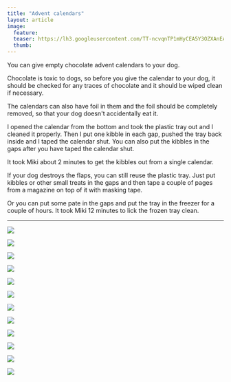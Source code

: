 ```yaml
---
title: "Advent calendars"
layout: article
image:
  feature:
  teaser: https://lh3.googleusercontent.com/TT-ncvqnTP1mHyCEA5Y3OZXAnEAzWUE--d-orMaYY3f0nKdUlYMleP1WkSypV0jA1QeoikQjMs8qLHVXEf5nT0jrqHeRlOVMkbrkY1QAD3LjOib86ItpQelwM9dxlxzHmS_UKVz7IqoLLKvLkL331_ia3ZhuiJ5mYD4YIW-8bOKT7lWKPyCoOuPyDsidVJLQfifJOuIk7c8tsAtM5_utVGdq-iWwK11khXq-c-ySBoV-QEOWE7kuqHKFt5aPNwKAjqa_Xh8JHH51dcY4AXj3hT6MMgQ55sUbZV5Xysc_9VqJ6jYlBSj0eemhxf2XOaENRxMJslABbRcPAgjXKAG_fqqPxT9FPFXDQSOC-wU566At7IZlXR9GgOh0pg2kk_C-0KWcketBqMHa4qIrupa8P16YTrfnXTvLPcyLSce85PAA5gnSZFA9erG-dTWDVDsoxzXBUfzvNWESwz8u_la890j4082FGwMq8JGD1lYv5XZ9DJw-VMu8DE78RvLBQrqu4W9iRIc765xF-fpS2lpXHJQyk-2csmeGkRSS8RMKpI2TDTYsxB1x1g6is3L0Mzj1JzkG=w245
  thumb:
---
```


You can give empty chocolate advent calendars to your dog.

Chocolate is toxic to dogs, so before you give the calendar to your dog, it should be checked for any traces of chocolate and it should be wiped clean if necessary.

The calendars can also have foil in them and the foil should be completely removed, so that your dog doesn't accidentally eat it.

I opened the calendar from the bottom and took the plastic tray out and I cleaned it properly. Then I put one kibble in each gap, pushed the tray back inside and I taped the calendar shut. You can also put the kibbles in the gaps after you have taped the calendar shut.

It took Miki about 2 minutes to get the kibbles out from a single calendar.

If your dog destroys the flaps, you can still reuse the plastic tray. Just put kibbles or other small treats in the gaps and then tape a couple of pages from a magazine on top of it with masking tape.

Or you can put some pate in the gaps and put the tray in the freezer for a couple of hours. It took Miki 12 minutes to lick the frozen tray clean.

---

[![](https://lh3.googleusercontent.com/_WklY_LezBQvDS3E0X_oNw8NNq0Z1Ozn6vLAL4sHQ9WBQZCT9u8AgQVQXEJcrMn5vPypcxOPTyb0oEpNOeURLUsy3HofS7j7mOvvCICUqaaDzHRWsVwV8SCKb2kz-nsvjLOWqPrW8V3UMLHSsZi-9VZzWXYXxqmIsSnHuJ4WTjea8NenNVFmzwD500l555jtlW9065Y82C4g5unP9UEUtCkE9agV5SML4SVwtHuYKmIwYNk98V48gntpgC__x7jFrmIT10UhVjaHgzASqR9zVAdVyqpmHT42gv2LAO_ThgDc0akKiaUfRenjMWgP78AHycZqwVHtDf1QTBn-kd9QoDzx3qPdQgDNwQpfW8W1KEdOuG2s0Z-t8pRtgLwWrCm6U7m8ZjlycIruz00sqxrf13Slqg8eqCmAp1E3Zf5KjvCDfjF3m6aN-CF7lthVtzBxsEMPXfP5_qNj3JIKXzGrNhKteeXA6bVI4Q0uyYvpCtvvFqxvHtIVp4my73wlv50qaUCrWnCTWKPnSl1gBDqKRKQKxDyXJIrNm_1PeBbP6E1VV8U73eF5p4kRJCnMaWC8k_k2=w800)](https://lh3.googleusercontent.com/_WklY_LezBQvDS3E0X_oNw8NNq0Z1Ozn6vLAL4sHQ9WBQZCT9u8AgQVQXEJcrMn5vPypcxOPTyb0oEpNOeURLUsy3HofS7j7mOvvCICUqaaDzHRWsVwV8SCKb2kz-nsvjLOWqPrW8V3UMLHSsZi-9VZzWXYXxqmIsSnHuJ4WTjea8NenNVFmzwD500l555jtlW9065Y82C4g5unP9UEUtCkE9agV5SML4SVwtHuYKmIwYNk98V48gntpgC__x7jFrmIT10UhVjaHgzASqR9zVAdVyqpmHT42gv2LAO_ThgDc0akKiaUfRenjMWgP78AHycZqwVHtDf1QTBn-kd9QoDzx3qPdQgDNwQpfW8W1KEdOuG2s0Z-t8pRtgLwWrCm6U7m8ZjlycIruz00sqxrf13Slqg8eqCmAp1E3Zf5KjvCDfjF3m6aN-CF7lthVtzBxsEMPXfP5_qNj3JIKXzGrNhKteeXA6bVI4Q0uyYvpCtvvFqxvHtIVp4my73wlv50qaUCrWnCTWKPnSl1gBDqKRKQKxDyXJIrNm_1PeBbP6E1VV8U73eF5p4kRJCnMaWC8k_k2=s0)

[![](https://lh3.googleusercontent.com/CqC30vbZr4UxUXQhxuZU_i19Gql9EPq8Hqt5MF4UsODPQCDTKnpPXZS1iPRmhxrUzaW04ufR3pkPmmnfKmEPAHAj0ecTzFBmdrOENQWL4uLD0wf_ROWh-z1uLeGYXGnRptCFPc72__B9JyA50TIo2jEd3Fl3gENIc0de4a5eLK7u4wUFeUKeaqFq7LWcwbNc6ljHMSj3OlH6MnOx6HgzohLOwelYn07jGxVL4OgYEWScHVjgmtskMJgZKYghFYyRq4HuOK7aaNxoWSfiKKLf7Qy-4mD_C6Qr2CTAyTnHSTrEgMFYhQtvfgk7hDmuaNmWjrbPt92BNwVsgwHEWkCVTPYiMeJw-lR_LCkUrPj0fgnaqKo9gIIc7dU89eQAaRx2gPh6F4_HT1uXmfxZBIaaLUQVJ-ceSkkwjnc1SbE7SHNvK-_ZnN_fJ48lD7x0c-SQ1-qlqHKff00d7TdwxKNaQ_C1Mzp5xWfMp6czc_trxl2HCuw95Fspasyujc24jLGBRbYgeHgWRkNUFskvzM1ihvZTZeoXeTGyP31qQiAxXxnEDwysgLcI82vGaCSGohGrcQ3f=w800)](https://lh3.googleusercontent.com/CqC30vbZr4UxUXQhxuZU_i19Gql9EPq8Hqt5MF4UsODPQCDTKnpPXZS1iPRmhxrUzaW04ufR3pkPmmnfKmEPAHAj0ecTzFBmdrOENQWL4uLD0wf_ROWh-z1uLeGYXGnRptCFPc72__B9JyA50TIo2jEd3Fl3gENIc0de4a5eLK7u4wUFeUKeaqFq7LWcwbNc6ljHMSj3OlH6MnOx6HgzohLOwelYn07jGxVL4OgYEWScHVjgmtskMJgZKYghFYyRq4HuOK7aaNxoWSfiKKLf7Qy-4mD_C6Qr2CTAyTnHSTrEgMFYhQtvfgk7hDmuaNmWjrbPt92BNwVsgwHEWkCVTPYiMeJw-lR_LCkUrPj0fgnaqKo9gIIc7dU89eQAaRx2gPh6F4_HT1uXmfxZBIaaLUQVJ-ceSkkwjnc1SbE7SHNvK-_ZnN_fJ48lD7x0c-SQ1-qlqHKff00d7TdwxKNaQ_C1Mzp5xWfMp6czc_trxl2HCuw95Fspasyujc24jLGBRbYgeHgWRkNUFskvzM1ihvZTZeoXeTGyP31qQiAxXxnEDwysgLcI82vGaCSGohGrcQ3f=s0)

[![](https://lh3.googleusercontent.com/tIshGCJoO4JHYETghZNzICUWkyiBgnnDhxpQ9fVYkR61sHh3hkx2mklRuCdmI5LygIGkNjzodNtEPC1k_-SjnlGAmLn0UU8V2iwsYbXC8iRqW83vWuatG00_ef2mxWBlDCdOjxWy8nG0tA2xpP1jKUL8VIfFmVMc308GG_1PDxwp8ghPuOSLjJYb_q8a4EaOxJvsN4CJ0p1dhLsRpB6YLy2D4-Ukqd4QT581UdddRgorRaZBW5xvr9ZDW3DlpbXvYvjT_UbobYQkicym9DjWhlhe2vMDveo_tCwuSUSmDISHwKykr-Cxnj5lAJMFnCmgAwlwx-EmqnVnkpy2YNZ8MgwaJiHol4YJPDvpFtIRHYbx4PktD2UIkd5lU3sXhxNIBUSuuPRu2dw7A5oIWmaTla5nLS8SSsu82ihYsdfw8-vuBgeUi_QXz6eOlgglVQlrkuP-AWuL3hAca6ScDHytAhqh37YeG8uEO28klv9tlNagCcJGPqhWInKvZbF39vw8yiA9WwHBEl_IXoWJvUeBgO6-PP-gjqLxRTJyrdPAQLSLy8zVI5tLFVmTQ5k9wAK9Y1qn=w800)](https://lh3.googleusercontent.com/tIshGCJoO4JHYETghZNzICUWkyiBgnnDhxpQ9fVYkR61sHh3hkx2mklRuCdmI5LygIGkNjzodNtEPC1k_-SjnlGAmLn0UU8V2iwsYbXC8iRqW83vWuatG00_ef2mxWBlDCdOjxWy8nG0tA2xpP1jKUL8VIfFmVMc308GG_1PDxwp8ghPuOSLjJYb_q8a4EaOxJvsN4CJ0p1dhLsRpB6YLy2D4-Ukqd4QT581UdddRgorRaZBW5xvr9ZDW3DlpbXvYvjT_UbobYQkicym9DjWhlhe2vMDveo_tCwuSUSmDISHwKykr-Cxnj5lAJMFnCmgAwlwx-EmqnVnkpy2YNZ8MgwaJiHol4YJPDvpFtIRHYbx4PktD2UIkd5lU3sXhxNIBUSuuPRu2dw7A5oIWmaTla5nLS8SSsu82ihYsdfw8-vuBgeUi_QXz6eOlgglVQlrkuP-AWuL3hAca6ScDHytAhqh37YeG8uEO28klv9tlNagCcJGPqhWInKvZbF39vw8yiA9WwHBEl_IXoWJvUeBgO6-PP-gjqLxRTJyrdPAQLSLy8zVI5tLFVmTQ5k9wAK9Y1qn=s0)

[![](https://lh3.googleusercontent.com/mYdTHybfa10IiKkNGT8TmWVWgUf4vAeSmYriYQv8TKlKrnxmmgd-5MvTy4bkqFhUc9I08orO2LF54yBxkp-NTCFhA8r0kvqQpxao326FAAXz5Xvcw9XknB95aqBFOS9_5AtleXHtu83E1ybuasjj4OQR0hWmylPZCBol-htxUIYm5ZPDHTXofLMLXZVjOKmUOt6O2Or85GvF5oazm2iYpThheB3uQgy5CBPhZ-vpFKXzfEQwpac1IwPFxuhHYeA4SEKYmU6E3AGzQZGPrv6IrdibloxvUOvk-8c9QbBhAXXaK5JvfO4ipcyqVamCwtkwo-AlHDjwofzE4PrSnMytbw7_27b8KwCpG04NFfjjOIzH_Zvr-gfOjCzFTjaaqLTDt5QYnOUHk2dss_HToPdGIZeDH_VhI2yUjuoQO5_nPIAk6NfvQggdoOJOQHx5wlolv6D5FrJMQvypw-CjYAHvZsBO2cBaNi_w_F4Ob0CnIGvBU3Oi5VQxvC43oPZiO8hgRqjwDUU0Fj7SoZinSSAcybOtC4LR8nKVybchmKfaJprvWLfGY6ytBv8WSZQQ4vWxhNCi=w800)](https://lh3.googleusercontent.com/mYdTHybfa10IiKkNGT8TmWVWgUf4vAeSmYriYQv8TKlKrnxmmgd-5MvTy4bkqFhUc9I08orO2LF54yBxkp-NTCFhA8r0kvqQpxao326FAAXz5Xvcw9XknB95aqBFOS9_5AtleXHtu83E1ybuasjj4OQR0hWmylPZCBol-htxUIYm5ZPDHTXofLMLXZVjOKmUOt6O2Or85GvF5oazm2iYpThheB3uQgy5CBPhZ-vpFKXzfEQwpac1IwPFxuhHYeA4SEKYmU6E3AGzQZGPrv6IrdibloxvUOvk-8c9QbBhAXXaK5JvfO4ipcyqVamCwtkwo-AlHDjwofzE4PrSnMytbw7_27b8KwCpG04NFfjjOIzH_Zvr-gfOjCzFTjaaqLTDt5QYnOUHk2dss_HToPdGIZeDH_VhI2yUjuoQO5_nPIAk6NfvQggdoOJOQHx5wlolv6D5FrJMQvypw-CjYAHvZsBO2cBaNi_w_F4Ob0CnIGvBU3Oi5VQxvC43oPZiO8hgRqjwDUU0Fj7SoZinSSAcybOtC4LR8nKVybchmKfaJprvWLfGY6ytBv8WSZQQ4vWxhNCi=s0)

[![](https://lh3.googleusercontent.com/zEfDTvTLKLmA0ebTN3LGNuW8QJLPhvkfaoGx9hcR1eNrMGh4PalRDT9pQhfvM5Zli5jC_aDu4W9HBZNdQDSpfIiCe72iXS25U5q8xuhdUtFRHlbVLXTf9b7OdrkaCiK4aevujv8xj4f0M6MAoGMwxfCxU_VG46TiF84htY3gfH-beoxOiL7dJkVie9CuQ87vfRGOlW98mi2KNgRcJFT24eG2pWXZaTzAnkTTx7qd8XXQUalC46REGO7b9A-s3x6bewpebzWpzuuXuRVtqM1MgWQygu3wFf2MDd0ALKy2g6mSe7P8_FcN-WG504YTMX-RYgbKdYKepWJ2CrSS8MbfEmnDLTu-5pQNdUtP1uaZS6iiDHtaSQ5KTPEZmJvFEStrtvnNqkGPrAV4lH-ZkE1pHw1lp62Gv2fl5yFkI2_KWZjE0DiM4kumFqcWriz2ST-R3Qf3XO-9Caqz6KAeUWIbBZSHKDUyyEn0oDDd0U6gAvAX9o07ThB_88SAUHc_XYOfFbsKKcEiqc3BB2pGWQCwqJbpv0D6TFuRjhk6vC8bA8oio__3TD7-ryRAGZcRqiTuoXPD=w800)](https://lh3.googleusercontent.com/zEfDTvTLKLmA0ebTN3LGNuW8QJLPhvkfaoGx9hcR1eNrMGh4PalRDT9pQhfvM5Zli5jC_aDu4W9HBZNdQDSpfIiCe72iXS25U5q8xuhdUtFRHlbVLXTf9b7OdrkaCiK4aevujv8xj4f0M6MAoGMwxfCxU_VG46TiF84htY3gfH-beoxOiL7dJkVie9CuQ87vfRGOlW98mi2KNgRcJFT24eG2pWXZaTzAnkTTx7qd8XXQUalC46REGO7b9A-s3x6bewpebzWpzuuXuRVtqM1MgWQygu3wFf2MDd0ALKy2g6mSe7P8_FcN-WG504YTMX-RYgbKdYKepWJ2CrSS8MbfEmnDLTu-5pQNdUtP1uaZS6iiDHtaSQ5KTPEZmJvFEStrtvnNqkGPrAV4lH-ZkE1pHw1lp62Gv2fl5yFkI2_KWZjE0DiM4kumFqcWriz2ST-R3Qf3XO-9Caqz6KAeUWIbBZSHKDUyyEn0oDDd0U6gAvAX9o07ThB_88SAUHc_XYOfFbsKKcEiqc3BB2pGWQCwqJbpv0D6TFuRjhk6vC8bA8oio__3TD7-ryRAGZcRqiTuoXPD=s0)

[![](https://lh3.googleusercontent.com/Xc-scsPZOYLveS6Rnz4aCtWz9jkqRWqTwDV3PAy1QdtpwjgB73bWUM73SPxZ2jM89MWqAbWk9wDV41pNhqnC7quHkQiNDthf_tlLDDkeICMULzq44FkpU7Iue64Dv652hFzFzKljWMC-q6thEILP3FtIGPWxrVTfXn133DSjKavYyI9yaBTkWRkOFF-seOcF-AJr492ynaVYm_1b9qUUqfc34O4La0TH5iMzLIA2KQ1eaKR51D_AT4CQzv8UVcwn2WKBYpW18Gem2vHIM-M3focNHW4taVwILWSUpm90QpX6CKkvFNBPx0wTbPmRWShxkoJMyVrDp4B0aYc19d4FqB9E0of03NDTx75k_bafbYbv22oMHez5Zes1GSnkvL4rwyDE8dxKXFvNEz4uOqolvyRzIMpn_6goZLqF25uuXMaeH4HAeRlkRASflzsfK6HSjZ8tspF3gVudgK52b107h2MzS_dMbG7Hl3TrkFy1p6Op07LIGN-OgvTCjJhhofo0xX5_0ZqQgShr0U-qEqfWUmPFWt-LcUz4w6g7MDfd6ZJnQ0Yje-C3oO4uIf-_05TXe2A9=w800)](https://lh3.googleusercontent.com/Xc-scsPZOYLveS6Rnz4aCtWz9jkqRWqTwDV3PAy1QdtpwjgB73bWUM73SPxZ2jM89MWqAbWk9wDV41pNhqnC7quHkQiNDthf_tlLDDkeICMULzq44FkpU7Iue64Dv652hFzFzKljWMC-q6thEILP3FtIGPWxrVTfXn133DSjKavYyI9yaBTkWRkOFF-seOcF-AJr492ynaVYm_1b9qUUqfc34O4La0TH5iMzLIA2KQ1eaKR51D_AT4CQzv8UVcwn2WKBYpW18Gem2vHIM-M3focNHW4taVwILWSUpm90QpX6CKkvFNBPx0wTbPmRWShxkoJMyVrDp4B0aYc19d4FqB9E0of03NDTx75k_bafbYbv22oMHez5Zes1GSnkvL4rwyDE8dxKXFvNEz4uOqolvyRzIMpn_6goZLqF25uuXMaeH4HAeRlkRASflzsfK6HSjZ8tspF3gVudgK52b107h2MzS_dMbG7Hl3TrkFy1p6Op07LIGN-OgvTCjJhhofo0xX5_0ZqQgShr0U-qEqfWUmPFWt-LcUz4w6g7MDfd6ZJnQ0Yje-C3oO4uIf-_05TXe2A9=s0)

[![](https://lh3.googleusercontent.com/LvqGado69OChPeJRIeZMpu60cCmApLK5CghYJAtzDH6sdhiPUet3PWSSOBgXCvi7OikLOlOfbVbKS9QxxeyAae4PsG3C3Zkqsaq4IYlaz7xN4OSJ5-sBU9wPEvJ7W8RUlExvQ5wNUnepPrRg4L9PHSnIHscoQNz8RSRTtKmtSiT2oTnsGEO4gzvposJy4C9EWOyOaw5Q8VkhtKFE3uVz0coJ4qeIUcxwxMIlZiKUFXdrQhKCf8Nb8r7_9_15vJRix-TD2z2sxXYw6sBKFXpAfqBHuMEL18zRujRYMQpyJTfCSZMfNBDOR0zf-abB5Tw_nuoscj0XEuw5tdhBUr3N1hTbrybZHFdyBfODeKFRHpuR0GXduYiB-bpxJDe8wecGtuUUltaVchPhpk6ibUk0zdkYtZQgJplrWswT7QpPZ_vfCuc_GqaD6SIEECasmP2_GFRvTgBqy9qc0IAMbk3mM47-Z-_tgfe9KklOEFvkTnEi5cp4gCgpYxVa7FQrewxH_7FBkkC1qzwHL_vNtqgrEPe9w-dWg7TYMee6bo7svR6B46eafATcBJ2185XmEspKHWRd=w800)](https://lh3.googleusercontent.com/LvqGado69OChPeJRIeZMpu60cCmApLK5CghYJAtzDH6sdhiPUet3PWSSOBgXCvi7OikLOlOfbVbKS9QxxeyAae4PsG3C3Zkqsaq4IYlaz7xN4OSJ5-sBU9wPEvJ7W8RUlExvQ5wNUnepPrRg4L9PHSnIHscoQNz8RSRTtKmtSiT2oTnsGEO4gzvposJy4C9EWOyOaw5Q8VkhtKFE3uVz0coJ4qeIUcxwxMIlZiKUFXdrQhKCf8Nb8r7_9_15vJRix-TD2z2sxXYw6sBKFXpAfqBHuMEL18zRujRYMQpyJTfCSZMfNBDOR0zf-abB5Tw_nuoscj0XEuw5tdhBUr3N1hTbrybZHFdyBfODeKFRHpuR0GXduYiB-bpxJDe8wecGtuUUltaVchPhpk6ibUk0zdkYtZQgJplrWswT7QpPZ_vfCuc_GqaD6SIEECasmP2_GFRvTgBqy9qc0IAMbk3mM47-Z-_tgfe9KklOEFvkTnEi5cp4gCgpYxVa7FQrewxH_7FBkkC1qzwHL_vNtqgrEPe9w-dWg7TYMee6bo7svR6B46eafATcBJ2185XmEspKHWRd=s0)

[![](https://lh3.googleusercontent.com/ZplO2O2slCoWRFZEKyUe9_vqhlaMVRCcIvMWy30sHjnBts4XPYQtZnouMjMvEXpR1bWslLi066a9aQbEUu4Lw7yxZIDXLSHcCFFBHUV-3IFdluYbxwlOellJdCAKQD9NpQCyUbE_wC1DYmrptusBaoUHFZlA0EKQyZCV0vedx47JTYt3BdYjn4VyG1bCvsklHJtAYX5UQ4gU-WpLFrejsHB4en_RtSaAn5Ailtj2KqJxIb-t47URgIu3729dNQnHSyvBmKaM0L5HSO1f0k5jP-LNtMBlu_dIIc8E1FYGareQ17vyu8qaGmNm2o0zdEVKFxA7X21Vk8NGHNyOcnYe0PkDvIXf02skCGfHQWLcH12wfRor1HhDNFuWXlfYvkSEWycglMPEruYXAHr7kkwyQ-w-iFDIj-g3MKd3LAP0DVtcpis0ii9iXnn0Bk6pA0oNRKHyAN-VojmF-qStQshZKyJY0LbxP_1Dwc8s1RGG3SJnj98zqD-QC-y1soeP8s-pPZDz413Jb2o8kwwXwIf6541Y3HWGG-v1Lhqbs3A-xSQHgoSe9CPkvbb7dOCKINmVuxE_=w800)](https://lh3.googleusercontent.com/ZplO2O2slCoWRFZEKyUe9_vqhlaMVRCcIvMWy30sHjnBts4XPYQtZnouMjMvEXpR1bWslLi066a9aQbEUu4Lw7yxZIDXLSHcCFFBHUV-3IFdluYbxwlOellJdCAKQD9NpQCyUbE_wC1DYmrptusBaoUHFZlA0EKQyZCV0vedx47JTYt3BdYjn4VyG1bCvsklHJtAYX5UQ4gU-WpLFrejsHB4en_RtSaAn5Ailtj2KqJxIb-t47URgIu3729dNQnHSyvBmKaM0L5HSO1f0k5jP-LNtMBlu_dIIc8E1FYGareQ17vyu8qaGmNm2o0zdEVKFxA7X21Vk8NGHNyOcnYe0PkDvIXf02skCGfHQWLcH12wfRor1HhDNFuWXlfYvkSEWycglMPEruYXAHr7kkwyQ-w-iFDIj-g3MKd3LAP0DVtcpis0ii9iXnn0Bk6pA0oNRKHyAN-VojmF-qStQshZKyJY0LbxP_1Dwc8s1RGG3SJnj98zqD-QC-y1soeP8s-pPZDz413Jb2o8kwwXwIf6541Y3HWGG-v1Lhqbs3A-xSQHgoSe9CPkvbb7dOCKINmVuxE_=s0)

[![](https://lh3.googleusercontent.com/Yj5V6or6L9CvWRvxwa74PyO9_-4myCxQOB7oHAqdEIyPgrxm0aSLZ4PE59sRYGVQRTZTl7rQ6BByq9WTaNiLFF8ztkxO-JhvjgYuIiUxenk00Hmx-MKg79d5rTYWCKYndt86JcpzKS98QogS78DQa5zjHf4Px2xI_SU6SsU0Xg1dJ4tKduE0MCH0kyoMgQXGwhFUP3PRf8UBk3yrPFyXRYXtgNGj-FmEC37KTcTg2sNVAjC5F_QuybXLdDtY4p5kJdHJiLz42Dd8h9GaecBnkqenMs6X4q-DK_rI1QlsySARB3J8VXHb3vDrBqQ01rqtCnoK9YF-LY5NtOI83N5bU8SofuKJP2aExN69MeoNwXPPRvKAhDA9PBVi2gWvgA-Ym_lsY_fIdIudjm4gmwRNdrPLTgbzRkdd3PFVhHV6xr2u1GfkYywu8FYaysvkaXb81MED17-12Q3TKyM8OVLykWWkviRuohoVVmJpRXZfotQybrHT-6WjW9oV33lMes_K1dLqGwrd3CrJc4I7nhgU0FT2xKil0KFFwvx5yE_7wfGWaE7Q-E-ajaFFy_8VSJh4y7mW=w800)](https://lh3.googleusercontent.com/Yj5V6or6L9CvWRvxwa74PyO9_-4myCxQOB7oHAqdEIyPgrxm0aSLZ4PE59sRYGVQRTZTl7rQ6BByq9WTaNiLFF8ztkxO-JhvjgYuIiUxenk00Hmx-MKg79d5rTYWCKYndt86JcpzKS98QogS78DQa5zjHf4Px2xI_SU6SsU0Xg1dJ4tKduE0MCH0kyoMgQXGwhFUP3PRf8UBk3yrPFyXRYXtgNGj-FmEC37KTcTg2sNVAjC5F_QuybXLdDtY4p5kJdHJiLz42Dd8h9GaecBnkqenMs6X4q-DK_rI1QlsySARB3J8VXHb3vDrBqQ01rqtCnoK9YF-LY5NtOI83N5bU8SofuKJP2aExN69MeoNwXPPRvKAhDA9PBVi2gWvgA-Ym_lsY_fIdIudjm4gmwRNdrPLTgbzRkdd3PFVhHV6xr2u1GfkYywu8FYaysvkaXb81MED17-12Q3TKyM8OVLykWWkviRuohoVVmJpRXZfotQybrHT-6WjW9oV33lMes_K1dLqGwrd3CrJc4I7nhgU0FT2xKil0KFFwvx5yE_7wfGWaE7Q-E-ajaFFy_8VSJh4y7mW=s0)

[![](https://lh3.googleusercontent.com/HZJB1KPgAItslCviFlyEnwqNzJDWVWYm0kte4gxvL1SgG1ESSVbIsKTliLSIIs6Dx4-GC-AEtZRhR6kgHHxaf9mBEb-ntSq038rwXxpP2gBfOq9DxNbiNv8BKXv9rqDS4y_z7Uvia5GAjaoDbedGmBCB8SjxSIRJD-3lgyikdjDzFmRW1VfiOzFPrbnNjoeI0K02gJ8i41pzD9rxvKOxHKcFL6yQkvrt9hPJRz19TiWF7ordliqxnZZc-71McMF5VRV32frAESqwCGEW65X_urNiQU3M4qdbIkiABq6ZwmTVzuSOp5IA8rKwcZADBnYLNWkDxBAKqSfJEJGKuHMPM1O_PuCI3dCIBDb6aGVuwkR6lFBl8NoElbogGvz7XWZ80uJoDbaCQzNmEQU-tqynG2CN3UcDGd5CZqr3ME0vRRvsccVLE0bD4dmHTe54xPK12-3q835ipSzg5xpfZ2fWnFVv0fAYRM_pU4BG1tnDaeB0hCA5I57e9BM7W25aojNXUPefheYvgXA_IzHvxInYk9PiNiiEE-rpGPkxjUfQjHLon5iBXFmK5J-aEfelPS8167fh=w800)](https://lh3.googleusercontent.com/HZJB1KPgAItslCviFlyEnwqNzJDWVWYm0kte4gxvL1SgG1ESSVbIsKTliLSIIs6Dx4-GC-AEtZRhR6kgHHxaf9mBEb-ntSq038rwXxpP2gBfOq9DxNbiNv8BKXv9rqDS4y_z7Uvia5GAjaoDbedGmBCB8SjxSIRJD-3lgyikdjDzFmRW1VfiOzFPrbnNjoeI0K02gJ8i41pzD9rxvKOxHKcFL6yQkvrt9hPJRz19TiWF7ordliqxnZZc-71McMF5VRV32frAESqwCGEW65X_urNiQU3M4qdbIkiABq6ZwmTVzuSOp5IA8rKwcZADBnYLNWkDxBAKqSfJEJGKuHMPM1O_PuCI3dCIBDb6aGVuwkR6lFBl8NoElbogGvz7XWZ80uJoDbaCQzNmEQU-tqynG2CN3UcDGd5CZqr3ME0vRRvsccVLE0bD4dmHTe54xPK12-3q835ipSzg5xpfZ2fWnFVv0fAYRM_pU4BG1tnDaeB0hCA5I57e9BM7W25aojNXUPefheYvgXA_IzHvxInYk9PiNiiEE-rpGPkxjUfQjHLon5iBXFmK5J-aEfelPS8167fh=s0)

[![](https://lh3.googleusercontent.com/KFEwXWbR2PQLa6x4BoGSA-yLdlnMRlMtsXMwp-iuNGBWVqaNtbrRe3iktTQip4U3HC0u0fhyLmejfx3Q173MpS49v04P20DI9gTg-M-vukqMV1K1ElaqZVqNOA41VZ1se7VkXei9j0N4RWNxaU8JTvhNcxFtuV7L0g2ddgsBUnlvXiVhQBgzapXFlMLos-ZwpwjgqyDGQx8nzLOI25FdOULVkYfVYGxcXepWWkTkOPz1MbcyPFSBuwOlbpygT1eCZHidbe33H9JZ4SArX9EwHKet6j5YUUBt5YO7QJCRfnjsPJIbbXQffN5etsHCx2Ulw_INXPzdXqx4raTAj1Ju-b2cZs3s1K_MvYDxjD8LpDMzfGsnDBPwihI2X7CEbClTS6GK7Zg3Pxc-seBarItf7xWkd7NKHe6WSNDI5WIpYibPyzzSTrRte1zRDkgN_QblVZ5MI1SekAK4jtoemsVkDy9XkrQtzTwkoFWX2QeDkN98PKxmziAdGBYBjO4Zk4kY02P8DmGcixCakEyTT-lq5sYfnQGpkfrqpqARhhvTXcQBkgrrQc0rH-niajiIO0YjfZ_S=w800)](https://lh3.googleusercontent.com/KFEwXWbR2PQLa6x4BoGSA-yLdlnMRlMtsXMwp-iuNGBWVqaNtbrRe3iktTQip4U3HC0u0fhyLmejfx3Q173MpS49v04P20DI9gTg-M-vukqMV1K1ElaqZVqNOA41VZ1se7VkXei9j0N4RWNxaU8JTvhNcxFtuV7L0g2ddgsBUnlvXiVhQBgzapXFlMLos-ZwpwjgqyDGQx8nzLOI25FdOULVkYfVYGxcXepWWkTkOPz1MbcyPFSBuwOlbpygT1eCZHidbe33H9JZ4SArX9EwHKet6j5YUUBt5YO7QJCRfnjsPJIbbXQffN5etsHCx2Ulw_INXPzdXqx4raTAj1Ju-b2cZs3s1K_MvYDxjD8LpDMzfGsnDBPwihI2X7CEbClTS6GK7Zg3Pxc-seBarItf7xWkd7NKHe6WSNDI5WIpYibPyzzSTrRte1zRDkgN_QblVZ5MI1SekAK4jtoemsVkDy9XkrQtzTwkoFWX2QeDkN98PKxmziAdGBYBjO4Zk4kY02P8DmGcixCakEyTT-lq5sYfnQGpkfrqpqARhhvTXcQBkgrrQc0rH-niajiIO0YjfZ_S=s0)

[![](https://lh3.googleusercontent.com/aZvxexURpv3yWXB2yEvFc9RqrQN0ezvrWSMRmh_KA-lK61axWOa2uS1Mt-fC6QFZEy8OZtHWQIbXV74e_qvEDzY20yoB5J-Kd37zDTMCcYSZXNJqF01zEvKjfLJVMdcrBwj-uMX2C4kHcaFrbJ2eXxO-VZDygsmsz-YwJHpfDU5VLS0MQPnB97YYZ88V8UB94_M-6sN0Y7wQt9UYEWp7OCorOhOvW1SkNENfkjwpdPS6eOyvvej0L1dq3LnZ0OFKaz4DdfCJIvarHFCoRv0tnhrwJFdEAT3q-EJeQi2JgTr0SSk4HXJLOiVIl8eAnHaWE3a03hds27KFj5l_4nK3Ao8wg-3fxxcYXSlh9c759oHwV-EgBPjB3Z-116173_Aep6ia6jtwwEUuZNaRafi2J819ZurAfTojs5LetpXx5gXSWiYJA_TvIlICgc3mHn8jZVAJJ_M-xHWz2WptRJbbENJWwoeFcqqVU3YCrwm3ntfgXLZJKzJfYWndMp8x024a6BCK2k2FsQ3Rto0g2Ug83T4868E-aVt2Zthm7PdFP1_fr3oWW73RS_HstY4YtYIGU5ra=w800)](https://lh3.googleusercontent.com/aZvxexURpv3yWXB2yEvFc9RqrQN0ezvrWSMRmh_KA-lK61axWOa2uS1Mt-fC6QFZEy8OZtHWQIbXV74e_qvEDzY20yoB5J-Kd37zDTMCcYSZXNJqF01zEvKjfLJVMdcrBwj-uMX2C4kHcaFrbJ2eXxO-VZDygsmsz-YwJHpfDU5VLS0MQPnB97YYZ88V8UB94_M-6sN0Y7wQt9UYEWp7OCorOhOvW1SkNENfkjwpdPS6eOyvvej0L1dq3LnZ0OFKaz4DdfCJIvarHFCoRv0tnhrwJFdEAT3q-EJeQi2JgTr0SSk4HXJLOiVIl8eAnHaWE3a03hds27KFj5l_4nK3Ao8wg-3fxxcYXSlh9c759oHwV-EgBPjB3Z-116173_Aep6ia6jtwwEUuZNaRafi2J819ZurAfTojs5LetpXx5gXSWiYJA_TvIlICgc3mHn8jZVAJJ_M-xHWz2WptRJbbENJWwoeFcqqVU3YCrwm3ntfgXLZJKzJfYWndMp8x024a6BCK2k2FsQ3Rto0g2Ug83T4868E-aVt2Zthm7PdFP1_fr3oWW73RS_HstY4YtYIGU5ra=s0)
